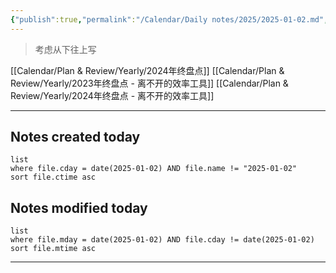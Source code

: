```yaml
---
{"publish":true,"permalink":"/Calendar/Daily notes/2025/2025-01-02.md","created":"2025-04-04T01:12:03.966+08:00","modified":"2025-07-08T21:33:17.846+08:00","published":"2025-07-08T21:33:17.846+08:00","cssclasses":""}
---
```



> 考虑从下往上写

[[Calendar/Plan & Review/Yearly/2024年终盘点]]
[[Calendar/Plan & Review/Yearly/2023年终盘点 - 离不开的效率工具]]
[[Calendar/Plan & Review/Yearly/2024年终盘点 - 离不开的效率工具]]

---

## Notes created today

```dataview
list
where file.cday = date(2025-01-02) AND file.name != "2025-01-02"
sort file.ctime asc
```


## Notes modified today
```dataview
list
where file.mday = date(2025-01-02) AND file.cday != date(2025-01-02)
sort file.mtime asc
```

---